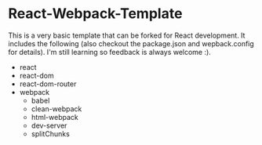 # React-Webpack-Template

This is a very basic template that can be forked for React development. It includes the following (also checkout the package.json and wepback.config for details). I'm still learning so feedback is always welcome :).

* react
* react-dom
* react-dom-router
* webpack
  * babel
  * clean-webpack
  * html-webpack
  * dev-server
  * splitChunks
